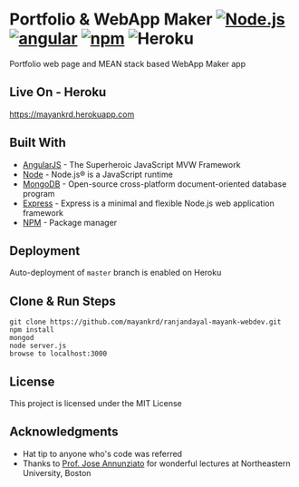 # Portfolio & WebApp Maker [![Node.js](https://cdn.rawgit.com/aleen42/badges/master/src/node.svg)](#) [![angular](https://rawgit.com/aleen42/badges/master/src/angular.svg)](https://cdn.rawgit.com/aleen42/badges/master/src/angular.svg) [![npm](https://rawgit.com/aleen42/badges/master/src/npm.svg)](https://cdn.rawgit.com/aleen42/badges/master/src/npm.svg) ![Heroku](http://heroku-badge.herokuapp.com/?app=mayankrd&root=/)

Portfolio web page and MEAN stack based WebApp Maker app

## Live On - Heroku

https://mayankrd.herokuapp.com

## Built With 

* [AngularJS](https://angularjs.org/) - The Superheroic JavaScript MVW Framework
* [Node](https://maven.apache.org/) - Node.js® is a JavaScript runtime
* [MongoDB](https://www.mongodb.com/) - Open-source cross-platform document-oriented database program
* [Express](https://expressjs.com/) - Express is a minimal and flexible Node.js web application framework
* [NPM](https://rometools.github.io/rome/) - Package manager

## Deployment

Auto-deployment of ```master``` branch is enabled on Heroku

## Clone & Run Steps
```
git clone https://github.com/mayankrd/ranjandayal-mayank-webdev.git
npm install
mongod
node server.js
browse to localhost:3000
```
## License

This project is licensed under the MIT License

## Acknowledgments

* Hat tip to anyone who's code was referred 
* Thanks to [Prof. Jose Annunziato](http://www.ccis.northeastern.edu/people/jose-annunziato/) for wonderful lectures at Northeastern University, Boston
